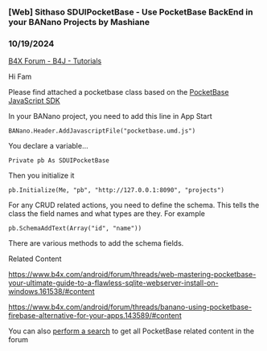 ### [Web] Sithaso SDUIPocketBase - Use PocketBase BackEnd in your BANano Projects by Mashiane
### 10/19/2024
[B4X Forum - B4J - Tutorials](https://www.b4x.com/android/forum/threads/163646/)

Hi Fam  
  
Please find attached a pocketbase class based on the [PocketBase JavaScript SDK](https://github.com/pocketbase/js-sdk)  
  
In your BANano project, you need to add this line in App Start  
  

```B4X
BANano.Header.AddJavascriptFile("pocketbase.umd.js")
```

  
  
You declare a variable…  
  

```B4X
Private pb As SDUIPocketBase
```

  
  
Then you initialize it  
  

```B4X
pb.Initialize(Me, "pb", "http://127.0.0.1:8090", "projects")
```

  
  
For any CRUD related actions, you need to define the schema. This tells the class the field names and what types are they. For example  
  

```B4X
pb.SchemaAddText(Array("id", "name"))
```

  
  
There are various methods to add the schema fields.  
  
Related Content  
  
<https://www.b4x.com/android/forum/threads/web-mastering-pocketbase-your-ultimate-guide-to-a-flawless-sqlite-webserver-install-on-windows.161538/#content>  
  
<https://www.b4x.com/android/forum/threads/banano-using-pocketbase-firebase-alternative-for-your-apps.143589/#content>  
  
You can also [perform a search](https://www.b4x.com/android/forum/pages/results/?query=pocketbase) to get all PocketBase related content in the forum